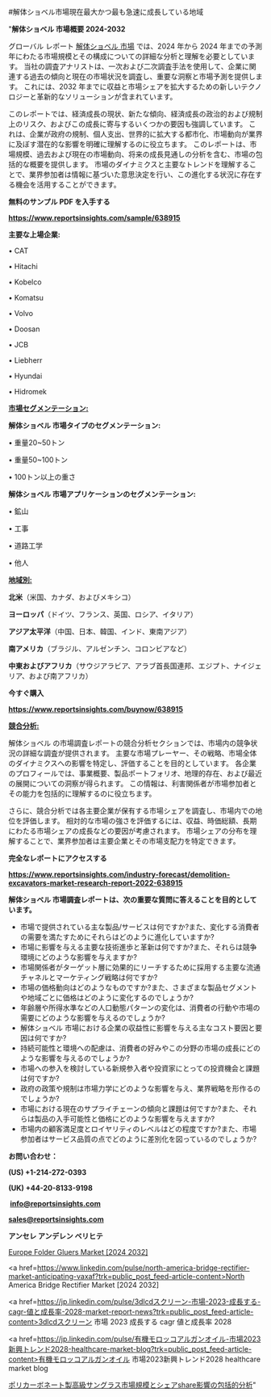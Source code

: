 #解体ショベル市場現在最大かつ最も急速に成長している地域

"<strong>解体ショベル 市場概要 2024-2032</strong>

グローバル レポート <a href=https://www.reportsinsights.com/sample/638915>解体ショベル 市場</a> では、2024 年から 2024 年までの予測年にわたる市場規模とその構成についての詳細な分析と理解を必要としています。 当社の調査アナリストは、一次および二次調査手法を使用して、企業に関連する過去の傾向と現在の市場状況を調査し、重要な洞察と市場予測を提供します。 これには、2032 年までに収益と市場シェアを拡大​​するための新しいテクノロジーと革新的なソリューションが含まれています。

このレポートでは、経済成長の現状、新たな傾向、経済成長の政治的および規制上のリスク、およびこの成長に寄与するいくつかの要因も強調しています。 これは、企業が政府の規制、個人支出、世界的に拡大する都市化、市場動向が業界に及ぼす潜在的な影響を明確に理解するのに役立ちます。 このレポートは、市場規模、過去および現在の市場動向、将来の成長見通しの分析を含む、市場の包括的な概要を提供します。 市場のダイナミクスと主要なトレンドを理解することで、業界参加者は情報に基づいた意思決定を行い、この進化する状況に存在する機会を活用することができます。

<strong><b>無料のサンプル PDF を入手する</b></strong>

<a href=https://www.reportsinsights.com/sample/638915><strong><u>https://www.reportsinsights.com/sample/638915</u></strong></a>

<strong>主要な上場企業:</strong>

• CAT

• Hitachi

• Kobelco

• Komatsu

• Volvo

• Doosan

• JCB

• Liebherr

• Hyundai

• Hidromek

<strong><u>市場セグメンテーション</u></strong><strong><u>:</u></strong>

<strong>解体ショベル 市場タイプのセグメンテーション:</strong>

• 重量20~50トン

• 重量50~100トン

• 100トン以上の重さ

<strong>解体ショベル 市場アプリケーションのセグメンテーション:</strong>

• 鉱山

• 工事

• 道路工学

• 他人

<strong><u>地域別</u></strong><strong><u>:</u></strong>

<strong>北米</strong>（米国、カナダ、およびメキシコ）

<strong>ヨーロッパ</strong>（ドイツ、フランス、英国、ロシア、イタリア）

<strong>アジア太平洋</strong>（中国、日本、韓国、インド、東南アジア）

<strong>南アメリカ</strong>（ブラジル、アルゼンチン、コロンビアなど）

<strong>中東およびアフリカ</strong>（サウジアラビア、アラブ首長国連邦、エジプト、ナイジェリア、および南アフリカ）

<strong>今すぐ購入</strong>

<a href=https://www.reportsinsights.com/buynow/638915><strong><u>https://www.reportsinsights.com/buynow/638915</u></strong></a>

<strong><u>競合分析:</u></strong>

解体ショベル の市場調査レポートの競合分析セクションでは、市場内の競争状況の詳細な調査が提供されます。 主要な市場プレーヤー、その戦略、市場全体のダイナミクスへの影響を特定し、評価することを目的としています。 各企業のプロフィールでは、事業概要、製品ポートフォリオ、地理的存在、および最近の展開についての洞察が得られます。 この情報は、利害関係者が市場参加者とその能力を包括的に理解するのに役立ちます。

さらに、競合分析では各主要企業が保有する市場シェアを調査し、市場内での地位を評価します。 相対的な市場の強さを評価するには、収益、時価総額、長期にわたる市場シェアの成長などの要因が考慮されます。 市場シェアの分布を理解することで、業界参加者は主要企業とその市場支配力を特定できます。

<strong>完全なレポートにアクセスする</strong>

<a href=https://www.reportsinsights.com/industry-forecast/demolition-excavators-market-research-report-2022-638915><strong><u><b>https://www.reportsinsights.com/industry-forecast/demolition-excavators-market-research-report-2022-638915</b></u></strong></a>

<strong><b>解体ショベル 市場調査レポートは、次の重要な質問に答えることを目的としています。</b></strong>
<ul>
  <li>市場で提供されている主な製品/サービスは何ですか?また、変化する消費者の需要を満たすためにそれらはどのように進化していますか?</li>
  <li>市場に影響を与える主要な技術進歩と革新は何ですか?また、それらは競争環境にどのような影響を与えますか?</li>
  <li>市場関係者がターゲット層に効果的にリーチするために採用する主要な流通チャネルとマーケティング戦略は何ですか?</li>
  <li>市場の価格動向はどのようなものですか?また、さまざまな製品セグメントや地域ごとに価格はどのように変化するのでしょうか?</li>
  <li>年齢層や所得水準などの人口動態パターンの変化は、消費者の行動や市場の需要にどのような影響を与えるのでしょうか?</li>
  <li>解体ショベル 市場における企業の収益性に影響を与える主なコスト要因と要因は何ですか?</li>
  <li>持続可能性と環境への配慮は、消費者の好みやこの分野の市場の成長にどのような影響を与えるのでしょうか?</li>
  <li>市場への参入を検討している新規参入者や投資家にとっての投資機会と課題は何ですか?</li>
  <li>政府の政策や規制は市場力学にどのような影響を与え、業界戦略を形作るのでしょうか?</li>
  <li>市場における現在のサプライチェーンの傾向と課題は何ですか?また、それらは製品の入手可能性と価格にどのような影響を与えますか?</li>
  <li>市場内の顧客満足度とロイヤリティのレベルはどの程度ですか?また、市場参加者はサービス品質の点でどのように差別化を図っているのでしょうか?</li>
</ul>
<strong>お問い合わせ：</strong>

<strong>(US) +1-214-272-0393</strong>

<strong>(UK) +44-20-8133-9198</strong>

<strong> </strong><a href=info@reportsinsights.com><strong><u>info@reportsinsights.com</u></strong></a>

<a href=sales@reportsinsights.com><strong><u>sales@reportsinsights.com</u></strong></a>

<strong>アンセレ アンデレン ベリヒテ</strong>

<a href=https://www.linkedin.com/pulse/europe-folder-gluers-markets-strategic-view-pathway-x9sdf/>Europe Folder Gluers Market [2024 2032]</a>

<a href=https://www.linkedin.com/pulse/north-america-bridge-rectifier-market-anticipating-vaxaf?trk=public_post_feed-article-content>North America Bridge Rectifier Market [2024 2032]</a>

<a href=https://jp.linkedin.com/pulse/3dlcdスクリーン-市場-2023-成長する-cagr-値と成長率-2028-market-report-news?trk=public_post_feed-article-content>3dlcdスクリーン 市場 2023 成長する cagr 値と成長率 2028</a>

<a href=https://jp.linkedin.com/pulse/有機モロッコアルガンオイル-市場2023新興トレンド2028-healthcare-market-blog?trk=public_post_feed-article-content>有機モロッコアルガンオイル 市場2023新興トレンド2028 healthcare market blog</a>

<a href=https://www.linkedin.com/pulse/ポリカーボネート製高級サングラス市場規模とシェアshare影響の包括的分析-reportsinsights-pvt-ltd-asfif/>ポリカーボネート製高級サングラス市場規模とシェアshare影響の包括的分析</a>"

